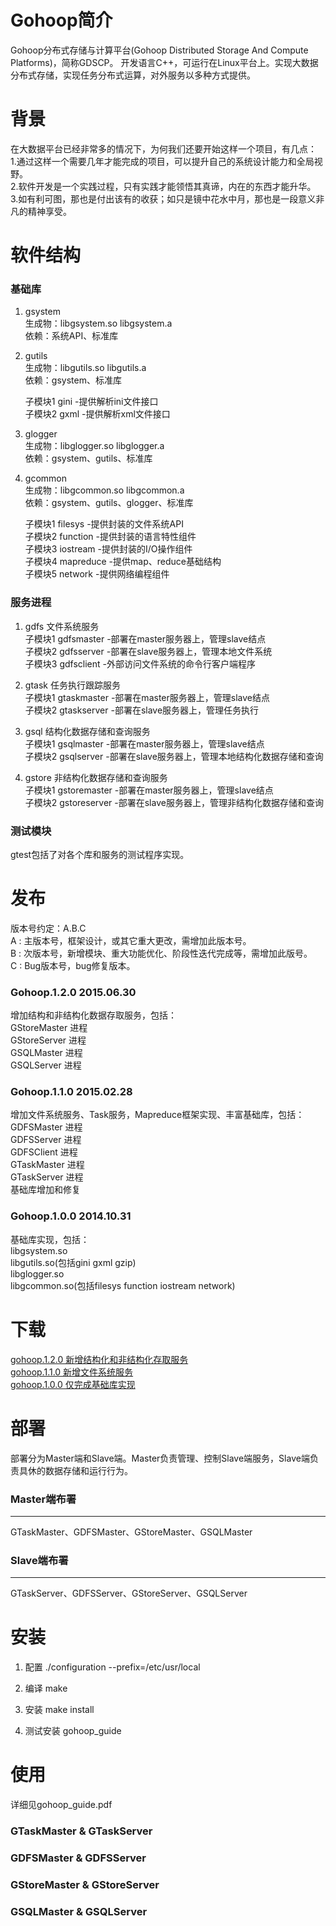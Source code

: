 Gohoop简介
====
Gohoop分布式存储与计算平台(Gohoop Distributed Storage And Compute Platforms)，简称GDSCP。
开发语言C++，可运行在Linux平台上。实现大数据分布式存储，实现任务分布式运算，对外服务以多种方式提供。

背景
====
在大数据平台已经非常多的情况下，为何我们还要开始这样一个项目，有几点：<br/>
1.通过这样一个需要几年才能完成的项目，可以提升自己的系统设计能力和全局视野。<br/>
2.软件开发是一个实践过程，只有实践才能领悟其真谛，内在的东西才能升华。<br/>
3.如有利可图，那也是付出该有的收获；如只是镜中花水中月，那也是一段意义非凡的精神享受。<br/>

软件结构
====
### 基础库
1. gsystem<br/>
    生成物：libgsystem.so libgsystem.a<br/>
    依赖：系统API、标准库<br/>

2. gutils<br/> 
    生成物：libgutils.so libgutils.a<br/>
    依赖：gsystem、标准库<br/>

    子模块1 gini -提供解析ini文件接口<br/>
    子模块2 gxml -提供解析xml文件接口<br/>
    
3. glogger<br/>
    生成物：libglogger.so libglogger.a<br/> 
    依赖：gsystem、gutils、标准库<br/>

4. gcommon<br/> 
    生成物：libgcommon.so libgcommon.a<br/> 
    依赖：gsystem、gutils、glogger、标准库<br/>

    子模块1 filesys     -提供封装的文件系统API<br/>
    子模块2 function    -提供封装的语言特性组件<br/>
    子模块3 iostream    -提供封装的I/O操作组件<br/>
    子模块4 mapreduce   -提供map、reduce基础结构<br/>
    子模块5 network     -提供网络编程组件<br/>

### 服务进程
1. gdfs 文件系统服务<br/>
    子模块1 gdfsmaster -部署在master服务器上，管理slave结点<br/>
    子模块2 gdfsserver -部署在slave服务器上，管理本地文件系统<br/>
    子模块3 gdfsclient -外部访问文件系统的命令行客户端程序<br/>

2. gtask 任务执行跟踪服务<br/>
    子模块1 gtaskmaster -部署在master服务器上，管理slave结点<br/>
    子模块2 gtaskserver -部署在slave服务器上，管理任务执行<br/>

3. gsql 结构化数据存储和查询服务<br/>
    子模块1 gsqlmaster -部署在master服务器上，管理slave结点<br/>
    子模块2 gsqlserver -部署在slave服务器上，管理本地结构化数据存储和查询<br/>

4. gstore 非结构化数据存储和查询服务<br/>
    子模块1 gstoremaster -部署在master服务器上，管理slave结点<br/>
    子模块2 gstoreserver -部署在slave服务器上，管理非结构化数据存储和查询<br/>

### 测试模块 
gtest包括了对各个库和服务的测试程序实现。

发布
====
版本号约定：A.B.C <br/>
A : 主版本号，框架设计，或其它重大更改，需增加此版本号。<br/>
B : 次版本号，新增模块、重大功能优化、阶段性迭代完成等，需增加此版号。<br/>
C : Bug版本号，bug修复版本。<br/>

### Gohoop.1.2.0 2015.06.30
增加结构和非结构化数据存取服务，包括：<br/>
GStoreMaster 进程<br/>
GStoreServer 进程<br/>
GSQLMaster 进程<br/>
GSQLServer 进程<br/>

### Gohoop.1.1.0 2015.02.28
增加文件系统服务、Task服务，Mapreduce框架实现、丰富基础库，包括：<br/>
GDFSMaster 进程<br/>
GDFSServer 进程<br/>
GDFSClient 进程<br/>
GTaskMaster 进程<br/>
GTaskServer 进程<br/>
基础库增加和修复<br/>

### Gohoop.1.0.0 2014.10.31
基础库实现，包括：<br/>
libgsystem.so<br/>
libgutils.so(包括gini gxml gzip)<br/>
libglogger.so<br/>
libgcommon.so(包括filesys function iostream network)<br/>
    
下载
====
[gohoop.1.2.0 新增结构化和非结构化存取服务](https://github.com/Gohoop/Gohoop/tag/gohoop.1.0.0.tar.gz) <br />
[gohoop.1.1.0 新增文件系统服务](https://github.com/Gohoop/Gohoop/tag/gohoop.1.0.2.tar.gz) <br />
[gohoop.1.0.0 仅完成基础库实现](https://github.com/Gohoop/Gohoop/tag/gohoop.1.0.4.tar.gz) <br />

部署
====
部署分为Master端和Slave端。Master负责管理、控制Slave端服务，Slave端负责具休的数据存储和运行行为。

### Master端布署
----
GTaskMaster、GDFSMaster、GStoreMaster、GSQLMaster

### Slave端布署
----
GTaskServer、GDFSServer、GStoreServer、GSQLServer

安装
====
1. 配置
./configuration --prefix=/etc/usr/local

2. 编译
make 

3. 安装
make install

4. 测试安装
gohoop_guide

使用
====
详细见gohoop_guide.pdf

### GTaskMaster & GTaskServer

### GDFSMaster & GDFSServer

### GStoreMaster & GStoreServer

### GSQLMaster & GSQLServer
